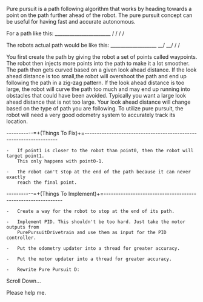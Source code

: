 Pure pursuit is a path following algorithm that works by heading towards a point on the path
further ahead of the robot. The pure pursuit concept can be useful for having fast and accurate
autonomous.


For a path like this:
    _______________________
   /
  /
 /
/

The robots actual path would be like this:
        ___________________
     __/
  __/
 /
/

You first create the path by giving the robot a set of points called waypoints. The robot then
injects more points into the path to make it a lot smoother. The path then gets curved based on
a given look ahead distance. If the look ahead distance is too small,the robot will overshoot
the path and end up following the path in a zig-zag pattern. If the look ahead distance is too
large, the robot will curve the path too much and may end up running into obstacles that could
have been avoided. Typically you want a large look ahead distance that is not too large. Your
look ahead distance will change based on the type of path you are following. To utilize pure
pursuit, the robot will need a very good odometry system to accurately track its location.





-----------=+(Things To Fix)+=-------------------------------------------------------------------

    -   If point1 is closer to the robot than point0, then the robot will target point1.
        This only happens with point0-1.

    -   The robot can't stop at the end of the path because it can never exactly
        reach the final point.





-----------=+(Things To Implement)+=-------------------------------------------------------------

    -   Create a way for the robot to stop at the end of its path.

    -   Implement PID. This shouldn't be too hard. Just take the motor outputs from
        PurePursuitDrivetrain and use them as input for the PID controller.

    -   Put the odometry updater into a thread for greater accuracy.

    -   Put the motor updater into a thread for greater accuracy.

    -   Rewrite Pure Pursuit D:






Scroll Down...






















































Please help me.